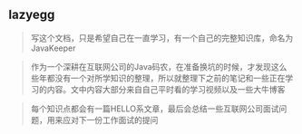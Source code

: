 ## lazyegg

> 写这个文档，只是希望自己在一直学习，有一个自己的完整知识库，命名为JavaKeeper

> 作为一个深耕在互联网公司的Java码农，在准备换坑的时候，才发现这么些年都没有一个对所学知识的整理，所以就整理下之前的笔记和一些正在学习的内容。文中内容大部分来自自己平时看的学习视频以及一些大牛博客

> 每个知识点都会有一篇HELLO系文章，最后会总结一些互联网公司面试问题，用来应对下一份工作面试的提问


